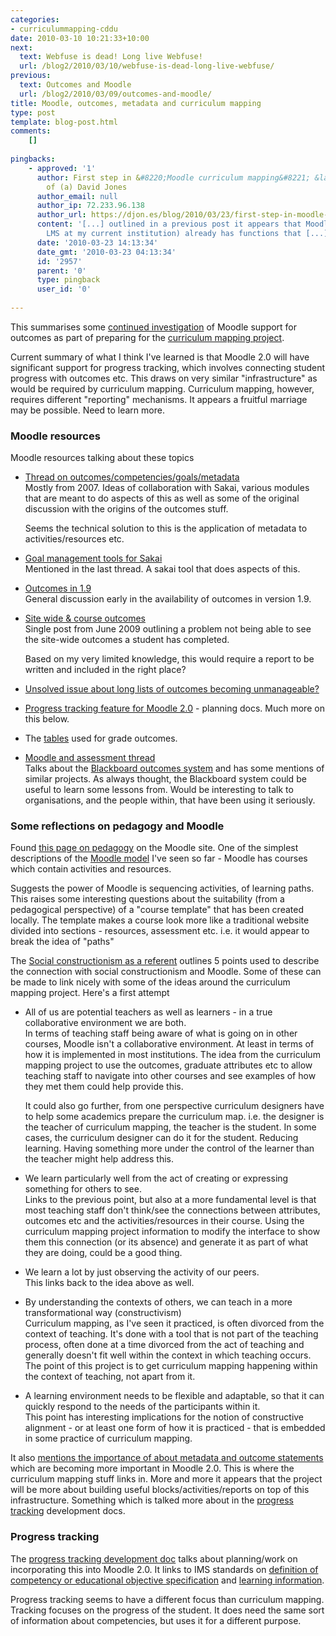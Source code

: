 ```yaml
---
categories:
- curriculummapping-cddu
date: 2010-03-10 10:21:33+10:00
next:
  text: Webfuse is dead! Long live Webfuse!
  url: /blog2/2010/03/10/webfuse-is-dead-long-live-webfuse/
previous:
  text: Outcomes and Moodle
  url: /blog2/2010/03/09/outcomes-and-moodle/
title: Moodle, outcomes, metadata and curriculum mapping
type: post
template: blog-post.html
comments:
    []
    
pingbacks:
    - approved: '1'
      author: First step in &#8220;Moodle curriculum mapping&#8221; &laquo; The Weblog
        of (a) David Jones
      author_email: null
      author_ip: 72.233.96.138
      author_url: https://djon.es/blog/2010/03/23/first-step-in-moodle-curriculum-mapping/
      content: '[...] outlined in a previous post it appears that Moodle (the institutional
        LMS at my current institution) already has functions that [...]'
      date: '2010-03-23 14:13:34'
      date_gmt: '2010-03-23 04:13:34'
      id: '2957'
      parent: '0'
      type: pingback
      user_id: '0'
    
---
```

This summarises some [continued investigation](/blog2/2010/03/09/outcomes-and-moodle/) of Moodle support for outcomes as part of preparing for the [curriculum mapping project](/blog2/research/curriculum-mapping/).

Current summary of what I think I've learned is that Moodle 2.0 will have significant support for progress tracking, which involves connecting student progress with outcomes etc. This draws on very similar "infrastructure" as would be required by curriculum mapping. Curriculum mapping, however, requires different "reporting" mechanisms. It appears a fruitful marriage may be possible. Need to learn more.

### Moodle resources

Moodle resources talking about these topics

- [Thread on outcomes/competencies/goals/metadata](http://moodle.org/mod/forum/discuss.php?d=63577)  
    Mostly from 2007. Ideas of collaboration with Sakai, various modules that are meant to do aspects of this as well as some of the original discussion with the origins of the outcomes stuff.
    
    Seems the technical solution to this is the application of metadata to activities/resources etc.
    
- [Goal management tools for Sakai](http://confluence.sakaiproject.org/display/GM/Goal+Management+Tools)  
    Mentioned in the last thread. A sakai tool that does aspects of this.
- [Outcomes in 1.9](http://moodle.org/mod/forum/discuss.php?d=78074)  
    General discussion early in the availability of outcomes in version 1.9.
- [Site wide & course outcomes](http://moodle.org/mod/forum/discuss.php?d=125957)  
    Single post from June 2009 outlining a problem not being able to see the site-wide outcomes a student has completed.
    
    Based on my very limited knowledge, this would require a report to be written and included in the right place?
    
- [Unsolved issue about long lists of outcomes becoming unmanageable?](http://tracker.moodle.org/browse/MDL-18919)
- [Progress tracking feature for Moodle 2.0](http://docs.moodle.org/en/Development:Progress_tracking) - planning docs. Much more on this below.
- The [tables](http://docs.moodle.org/en/Development:Grades#grade_outcomes) used for grade outcomes.
- [Moodle and assessment thread](http://moodle.org/mod/forum/discuss.php?d=62979)  
    Talks about the [Blackboard outcomes system](http://www.blackboard.com/Teaching-Learning/Learn-Capabilities/Outcomes-Assessment.aspx) and has some mentions of similar projects. As always thought, the Blackboard system could be useful to learn some lessons from. Would be interesting to talk to organisations, and the people within, that have been using it seriously.

### Some reflections on pedagogy and Moodle

Found [this page on pedagogy](http://docs.moodle.org/en/Pedagogy) on the Moodle site. One of the simplest descriptions of the [Moodle model](http://docs.moodle.org/en/Pedagogy#Moodle_in_three_short_paragraphs) I've seen so far - Moodle has courses which contain activities and resources.

Suggests the power of Moodle is sequencing activities, of learning paths. This raises some interesting questions about the suitability (from a pedagogical perspective) of a "course template" that has been created locally. The template makes a course look more like a traditional website divided into sections - resources, assessment etc. i.e. it would appear to break the idea of "paths"

The [Social constructionism as a referent](http://docs.moodle.org/en/Pedagogy#Social_Constructionism_as_a_Referent) outlines 5 points used to describe the connection with social constructionism and Moodle. Some of these can be made to link nicely with some of the ideas around the curriculum mapping project. Here's a first attempt

- All of us are potential teachers as well as learners - in a true collaborative environment we are both.  
    In terms of teaching staff being aware of what is going on in other courses, Moodle isn't a collaborative environment. At least in terms of how it is implemented in most institutions. The idea from the curriculum mapping project to use the outcomes, graduate attributes etc to allow teaching staff to navigate into other courses and see examples of how they met them could help provide this.
    
    It could also go further, from one perspective curriculum designers have to help some academics prepare the curriculum map. i.e. the designer is the teacher of curriculum mapping, the teacher is the student. In some cases, the curriculum designer can do it for the student. Reducing learning. Having something more under the control of the learner than the teacher might help address this.
    
- We learn particularly well from the act of creating or expressing something for others to see.  
    Links to the previous point, but also at a more fundamental level is that most teaching staff don't think/see the connections between attributes, outcomes etc and the activities/resources in their course. Using the curriculum mapping project information to modify the interface to show them this connection (or its absence) and generate it as part of what they are doing, could be a good thing.
- We learn a lot by just observing the activity of our peers.  
    This links back to the idea above as well.
- By understanding the contexts of others, we can teach in a more transformational way (constructivism)  
    Curriculum mapping, as I've seen it practiced, is often divorced from the context of teaching. It's done with a tool that is not part of the teaching process, often done at a time divorced from the act of teaching and generally doesn't fit well within the context in which teaching occurs. The point of this project is to get curriculum mapping happening within the context of teaching, not apart from it.
- A learning environment needs to be flexible and adaptable, so that it can quickly respond to the needs of the participants within it.  
    This point has interesting implications for the notion of constructive alignment - or at least one form of how it is practiced - that is embedded in some practice of curriculum mapping.

It also [mentions the importance of about metadata and outcome statements](http://docs.moodle.org/en/Pedagogy#Metadata_and_outcome_statements) which are becoming more important in Moodle 2.0. This is where the curriculum mapping stuff links in. More and more it appears that the project will be more about building useful blocks/activities/reports on top of this infrastructure. Something which is talked more about in the [progress tracking](http://docs.moodle.org/en/Development:Progress_tracking) development docs.

### Progress tracking

The [progress tracking development doc](http://docs.moodle.org/en/Development:Progress_tracking) talks about planning/work on incorporating this into Moodle 2.0. It links to IMS standards on [definition of competency or educational objective specification](http://www.imsglobal.org/competencies/index.html) and [learning information](http://www.imsglobal.org/profiles/index.html).

Progress tracking seems to have a different focus than curriculum mapping. Tracking focuses on the progress of the student. It does need the same sort of information about competencies, but uses it for a different purpose.